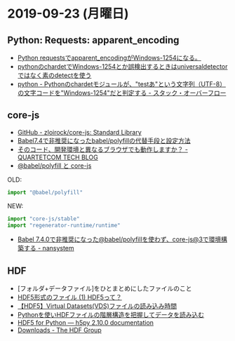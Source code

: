# 2019-09-23 (月曜日)

## Python: Requests: apparent_encoding

- [Python requestsでapparent_encodingがWindows-1254になる。](https://qiita.com/yuji38kwmt/items/944ec562253c856ed375)
- [pythonのchardetでWindows-1254とか誤検出するときはuniversaldetectorではなく素のdetectを使う](https://qiita.com/zoker/items/e2e3aa6d07d3769058c7)
- [python - Pythonのchardetモジュールが、"testあ"という文字列（UTF-8）の文字コードを"Windows-1254"だと判定する - スタック・オーバーフロー](https://ja.stackoverflow.com/questions/48793/python%E3%81%AEchardet%E3%83%A2%E3%82%B8%E3%83%A5%E3%83%BC%E3%83%AB%E3%81%8C-test%E3%81%82%E3%81%A8%E3%81%84%E3%81%86%E6%96%87%E5%AD%97%E5%88%97-utf-8-%E3%81%AE%E6%96%87%E5%AD%97%E3%82%B3%E3%83%BC%E3%83%89%E3%82%92windows-1254%E3%81%A0%E3%81%A8%E5%88%A4%E)

## core-js

- [GitHub - zloirock/core-js: Standard Library](https://github.com/zloirock/core-js)
- [Babel7.4で非推奨になったbabel/polyfillの代替手段と設定方法](https://aloerina01.github.io/blog/2019-06-21-1)
- [そのコード、開発環境と異なるブラウザでも動作しますか？ - QUARTETCOM TECH BLOG](https://tech.quartetcom.co.jp/2018/12/04/ecma-script/)
- [@babel/polyfill と core-js](http://var.blog.jp/archives/79457227.html)

OLD:

~~~js
import "@babel/polyfill"
~~~

NEW:

~~~js
import "core-js/stable"
import "regenerator-runtime/runtime"
~~~

- [Babel 7.4.0で非推奨になった@babel/polyfillを使わず、core-js@3で環境構築する - nansystem](https://nansystem.com/migrate-babel-polyfill-to-core-js/)

## HDF

- [フォルダ+データファイル]をひとまとめにしたファイルのこと
- [HDF5形式のファイル   (1) HDF5って？](http://villageofsound.hatenadiary.jp/entry/2014/10/29/021605)
- [【HDF5】Virtual Datasets(VDS)ファイルの読み込み時間](https://qiita.com/shachah-svaahaa/items/3050f31cb3324eb56192)
- [Pythonを使いHDFファイルの階層構造を把握してデータを読み込む](https://qiita.com/skotaro/items/873507dc8f8f967bbc03)
- [HDF5 for Python — h5py 2.10.0 documentation](http://docs.h5py.org/en/stable/index.html)
- [Downloads - The HDF Group](https://www.hdfgroup.org/downloads/)
